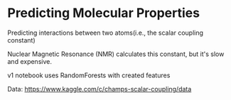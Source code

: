 # Predicting Molecular Properties

Predicting interactions between two atoms(i.e., the scalar coupling constant)

Nuclear Magnetic Resonance (NMR) calculates this constant, but it's slow and expensive.

v1 notebook uses RandomForests with created features

Data: https://www.kaggle.com/c/champs-scalar-coupling/data
